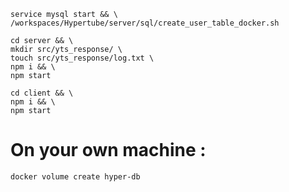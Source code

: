 ```
service mysql start && \
/workspaces/Hypertube/server/sql/create_user_table_docker.sh
```
```
cd server && \
mkdir src/yts_response/ \
touch src/yts_response/log.txt \
npm i && \
npm start
```
```
cd client && \
npm i && \
npm start
```

# On your own machine :
```
docker volume create hyper-db
```